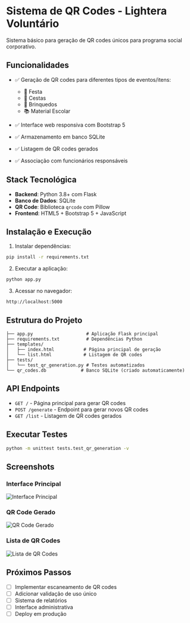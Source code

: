 # Sistema de QR Codes - Lightera Voluntário

Sistema básico para geração de QR codes únicos para programa social corporativo.

## Funcionalidades

- ✅ Geração de QR codes para diferentes tipos de eventos/itens:
  - 🎉 Festa
  - 🧺 Cestas
  - 🧸 Brinquedos 
  - 📚 Material Escolar

- ✅ Interface web responsiva com Bootstrap 5
- ✅ Armazenamento em banco SQLite
- ✅ Listagem de QR codes gerados
- ✅ Associação com funcionários responsáveis

## Stack Tecnológica

- **Backend**: Python 3.8+ com Flask
- **Banco de Dados**: SQLite
- **QR Code**: Biblioteca `qrcode` com Pillow
- **Frontend**: HTML5 + Bootstrap 5 + JavaScript

## Instalação e Execução

1. Instalar dependências:
```bash
pip install -r requirements.txt
```

2. Executar a aplicação:
```bash
python app.py
```

3. Acessar no navegador:
```
http://localhost:5000
```

## Estrutura do Projeto

```
├── app.py                    # Aplicação Flask principal
├── requirements.txt          # Dependências Python
├── templates/
│   ├── index.html           # Página principal de geração
│   └── list.html            # Listagem de QR codes
├── tests/
│   └── test_qr_generation.py # Testes automatizados
└── qr_codes.db             # Banco SQLite (criado automaticamente)
```

## API Endpoints

- `GET /` - Página principal para gerar QR codes
- `POST /generate` - Endpoint para gerar novos QR codes
- `GET /list` - Listagem de QR codes gerados

## Executar Testes

```bash
python -m unittest tests.test_qr_generation -v
```

## Screenshots

### Interface Principal
![Interface Principal](https://github.com/user-attachments/assets/d56b24bc-0b91-4aa9-891d-9316516087d1)

### QR Code Gerado
![QR Code Gerado](https://github.com/user-attachments/assets/f53f0015-7770-4618-a665-fb4f681e17b9)

### Lista de QR Codes
![Lista de QR Codes](https://github.com/user-attachments/assets/30d273d8-5a57-4840-8601-4ec5b078abe1)

## Próximos Passos

- [ ] Implementar escaneamento de QR codes
- [ ] Adicionar validação de uso único
- [ ] Sistema de relatórios
- [ ] Interface administrativa
- [ ] Deploy em produção